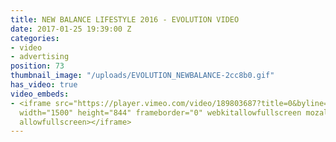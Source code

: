 ```yaml
---
title: NEW BALANCE LIFESTYLE 2016 - EVOLUTION VIDEO
date: 2017-01-25 19:39:00 Z
categories:
- video
- advertising
position: 73
thumbnail_image: "/uploads/EVOLUTION_NEWBALANCE-2cc8b0.gif"
has_video: true
video_embeds:
- <iframe src="https://player.vimeo.com/video/189803687?title=0&byline=0&portrait=0"
  width="1500" height="844" frameborder="0" webkitallowfullscreen mozallowfullscreen
  allowfullscreen></iframe>
---
```


